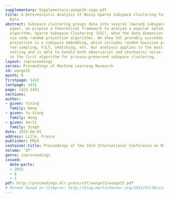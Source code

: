 ```yaml
---
supplementary: Supplementary:wange15-supp.pdf
title: A Deterministic Analysis of Noisy Sparse Subspace Clustering for Dimensionality-reduced
  Data
abstract: Subspace clustering groups data into several lowrank subspaces. In this
  paper, we propose a theoretical framework to analyze a popular optimization-based
  algorithm, Sparse Subspace Clustering (SSC), when the data dimension is compressed
  via some random projection algorithms. We show SSC provably succeeds if the random
  projection is a subspace embedding, which includes random Gaussian projection, uniform
  row sampling, FJLT, sketching, etc. Our analysis applies to the most general deterministic
  setting and is able to handle both adversarial and stochastic noise. It also results
  in the first algorithm for privacy-preserved subspace clustering.
layout: inproceedings
series: Proceedings of Machine Learning Research
id: wange15
month: 0
firstpage: 1422
lastpage: 1431
page: 1422-1431
sections: 
author:
- given: Yining
  family: Wang
- given: Yu-Xiang
  family: Wang
- given: Aarti
  family: Singh
date: 2015-06-01
address: Lille, France
publisher: PMLR
container-title: Proceedings of the 32nd International Conference on Machine Learning
volume: '37'
genre: inproceedings
issued:
  date-parts:
  - 2015
  - 6
  - 1
pdf: http://proceedings.mlr.press/v37/wange15/wange15.pdf
# Format based on citeproc: http://blog.martinfenner.org/2013/07/30/citeproc-yaml-for-bibliographies/
---
```

